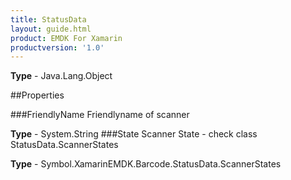 ```yaml
---
title: StatusData
layout: guide.html
product: EMDK For Xamarin
productversion: '1.0'
---
```


    

**Type** - Java.Lang.Object

##Properties

###FriendlyName
Friendlyname of scanner

**Type** - System.String
###State
Scanner State - check class StatusData.ScannerStates

**Type** - Symbol.XamarinEMDK.Barcode.StatusData.ScannerStates















